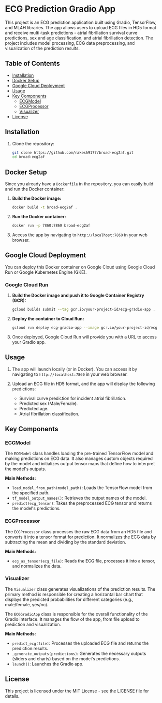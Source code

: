 # ECG Prediction Gradio App

This project is an ECG prediction application built using Gradio, TensorFlow, and ML4H libraries. The app allows users to upload ECG files in HD5 format and receive multi-task predictions - atrial fibrillation survival curve predictions, sex and age classification, and atrial fibrillation detection. The project includes model processing, ECG data preprocessing, and visualization of the prediction results.

## Table of Contents

- [Installation](#installation)
- [Docker Setup](#docker-setup)
- [Google Cloud Deployment](#google-cloud-deployment)
- [Usage](#usage)
- [Key Components](#key-components)
  - [ECGModel](#ecgmodel)
  - [ECGProcessor](#ecgprocessor)
  - [Visualizer](#visualizer)
- [License](#license)

## Installation

1. Clone the repository:
    ```bash
    git clone https://github.com/rakesh9177/broad-ecg2af.git
    cd broad-ecg2af
    ```
## Docker Setup

Since you already have a `Dockerfile` in the repository, you can easily build and run the Docker container:

1. **Build the Docker image:**
    ```bash
    docker build -t broad-ecg2af .
    ```

2. **Run the Docker container:**
    ```bash
    docker run -p 7860:7860 broad-ecg2af
    ```

3. Access the app by navigating to `http://localhost:7860` in your web browser.

## Google Cloud Deployment

You can deploy this Docker container on Google Cloud using Google Cloud Run or Google Kubernetes Engine (GKE).

### Google Cloud Run

1. **Build the Docker image and push it to Google Container Registry (GCR):**
    ```bash
    gcloud builds submit --tag gcr.io/your-project-id/ecg-gradio-app .
    ```

2. **Deploy the container to Cloud Run:**
    ```bash
    gcloud run deploy ecg-gradio-app --image gcr.io/your-project-id/ecg-gradio-app --platform managed --port 7860
    ```

3. Once deployed, Google Cloud Run will provide you with a URL to access your Gradio app.

## Usage

1. The app will launch locally (or in Docker). You can access it by navigating to `http://localhost:7860` in your web browser.

2. Upload an ECG file in HD5 format, and the app will display the following predictions:
   - Survival curve prediction for incident atrial fibrillation.
   - Predicted sex (Male/Female).
   - Predicted age.
   - Atrial fibrillation classification.

## Key Components

### ECGModel

The `ECGModel` class handles loading the pre-trained TensorFlow model and making predictions on ECG data. It also manages custom objects required by the model and initializes output tensor maps that define how to interpret the model's outputs.

**Main Methods:**
- `load_model_from_path(model_path)`: Loads the TensorFlow model from the specified path.
- `tf_model_output_names()`: Retrieves the output names of the model.
- `predict(ecg_tensor)`: Takes the preprocessed ECG tensor and returns the model's predictions.

### ECGProcessor

The `ECGProcessor` class processes the raw ECG data from an HD5 file and converts it into a tensor format for prediction. It normalizes the ECG data by subtracting the mean and dividing by the standard deviation.

**Main Methods:**
- `ecg_as_tensor(ecg_file)`: Reads the ECG file, processes it into a tensor, and normalizes the data.

### Visualizer

The `Visualizer` class generates visualizations of the prediction results. The primary method is responsible for creating a horizontal bar chart that displays the predicted probabilities for different categories (e.g., male/female, yes/no).



The `ECGGradioApp` class is responsible for the overall functionality of the Gradio interface. It manages the flow of the app, from file upload to prediction and visualization.

**Main Methods:**
- `predict_ecg(file)`: Processes the uploaded ECG file and returns the prediction results.
- `_generate_outputs(predictions)`: Generates the necessary outputs (sliders and charts) based on the model's predictions.
- `launch()`: Launches the Gradio app.

## License

This project is licensed under the MIT License - see the [LICENSE](LICENSE) file for details.
